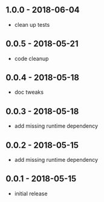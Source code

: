 ## 1.0.0 - 2018-06-04

* clean up tests

## 0.0.5 - 2018-05-21

* code cleanup

## 0.0.4 - 2018-05-18

* doc tweaks

## 0.0.3 - 2018-05-18

* add missing runtime dependency

## 0.0.2 - 2018-05-15

* add missing runtime dependency

## 0.0.1 - 2018-05-15

* initial release

